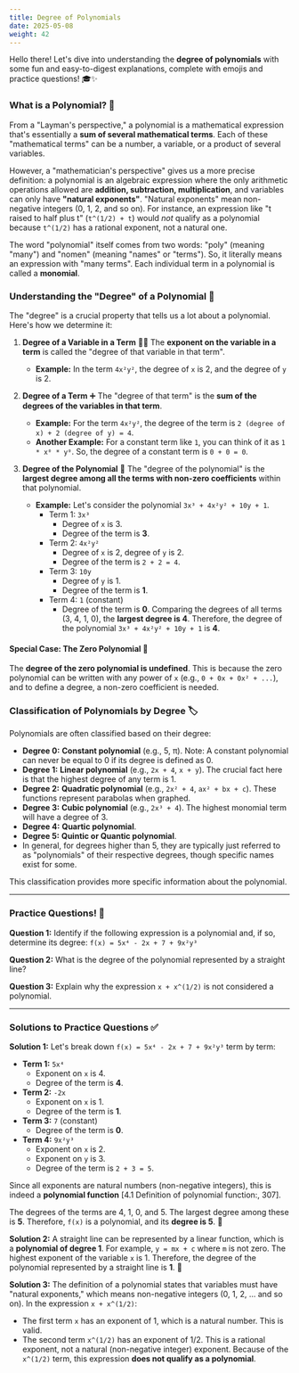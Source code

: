 ```yaml
---
title: Degree of Polynomials
date: 2025-05-08
weight: 42
---
```


Hello there! Let's dive into understanding the **degree of polynomials** with some fun and easy-to-digest explanations, complete with emojis and practice questions! 🎓✨

### What is a Polynomial? 🤔
From a "Layman's perspective," a polynomial is a mathematical expression that's essentially a **sum of several mathematical terms**. Each of these "mathematical terms" can be a number, a variable, or a product of several variables.

However, a "mathematician's perspective" gives us a more precise definition: a polynomial is an algebraic expression where the only arithmetic operations allowed are **addition, subtraction, multiplication**, and variables can only have **"natural exponents"**.
"Natural exponents" mean non-negative integers (0, 1, 2, and so on). For instance, an expression like "t raised to half plus t" (`t^(1/2) + t`) would *not* qualify as a polynomial because `t^(1/2)` has a rational exponent, not a natural one.

The word "polynomial" itself comes from two words: "poly" (meaning "many") and "nomen" (meaning "names" or "terms"). So, it literally means an expression with "many terms". Each individual term in a polynomial is called a **monomial**.

### Understanding the "Degree" of a Polynomial 📏
The "degree" is a crucial property that tells us a lot about a polynomial. Here's how we determine it:

1.  **Degree of a Variable in a Term** 🧑‍🏫
    The **exponent on the variable in a term** is called the "degree of that variable in that term".
    *   **Example:** In the term `4x²y²`, the degree of `x` is 2, and the degree of `y` is 2.

2.  **Degree of a Term** ➕
    The "degree of that term" is the **sum of the degrees of the variables in that term**.
    *   **Example:** For the term `4x²y²`, the degree of the term is `2 (degree of x) + 2 (degree of y) = 4`.
    *   **Another Example:** For a constant term like `1`, you can think of it as `1 * x⁰ * y⁰`. So, the degree of a constant term is `0 + 0 = 0`.

3.  **Degree of the Polynomial** 👑
    The "degree of the polynomial" is the **largest degree among all the terms with non-zero coefficients** within that polynomial.
    *   **Example:** Let's consider the polynomial `3x³ + 4x²y² + 10y + 1`.
        *   Term 1: `3x³`
            *   Degree of `x` is 3.
            *   Degree of the term is **3**.
        *   Term 2: `4x²y²`
            *   Degree of `x` is 2, degree of `y` is 2.
            *   Degree of the term is `2 + 2 = 4`.
        *   Term 3: `10y`
            *   Degree of `y` is 1.
            *   Degree of the term is **1**.
        *   Term 4: `1` (constant)
            *   Degree of the term is **0**.
        Comparing the degrees of all terms (3, 4, 1, 0), the **largest degree is 4**. Therefore, the degree of the polynomial `3x³ + 4x²y² + 10y + 1` is **4**.

#### Special Case: The Zero Polynomial 🚫
The **degree of the zero polynomial is undefined**. This is because the zero polynomial can be written with any power of `x` (e.g., `0 + 0x + 0x² + ...`), and to define a degree, a non-zero coefficient is needed.

### Classification of Polynomials by Degree 🏷️
Polynomials are often classified based on their degree:

*   **Degree 0:** **Constant polynomial** (e.g., 5, π). Note: A constant polynomial can never be equal to 0 if its degree is defined as 0.
*   **Degree 1:** **Linear polynomial** (e.g., `2x + 4`, `x + y`). The crucial fact here is that the highest degree of any term is 1.
*   **Degree 2:** **Quadratic polynomial** (e.g., `2x² + 4`, `ax² + bx + c`). These functions represent parabolas when graphed.
*   **Degree 3:** **Cubic polynomial** (e.g., `2x³ + 4`). The highest monomial term will have a degree of 3.
*   **Degree 4:** **Quartic polynomial**.
*   **Degree 5:** **Quintic or Quantic polynomial**.
*   In general, for degrees higher than 5, they are typically just referred to as "polynomials" of their respective degrees, though specific names exist for some.

This classification provides more specific information about the polynomial.

---

### Practice Questions! 📝

**Question 1:** Identify if the following expression is a polynomial and, if so, determine its degree:
`f(x) = 5x⁴ - 2x + 7 + 9x²y³`

**Question 2:** What is the degree of the polynomial represented by a straight line?

**Question 3:** Explain why the expression `x + x^(1/2)` is not considered a polynomial.

---

### Solutions to Practice Questions ✅

**Solution 1:**
Let's break down `f(x) = 5x⁴ - 2x + 7 + 9x²y³` term by term:
*   **Term 1:** `5x⁴`
    *   Exponent on `x` is 4.
    *   Degree of the term is **4**.
*   **Term 2:** `-2x`
    *   Exponent on `x` is 1.
    *   Degree of the term is **1**.
*   **Term 3:** `7` (constant)
    *   Degree of the term is **0**.
*   **Term 4:** `9x²y³`
    *   Exponent on `x` is 2.
    *   Exponent on `y` is 3.
    *   Degree of the term is `2 + 3 = 5`.

Since all exponents are natural numbers (non-negative integers), this is indeed a **polynomial function** [4.1 Definition of polynomial function:, 307].

The degrees of the terms are 4, 1, 0, and 5. The largest degree among these is **5**.
Therefore, `f(x)` is a polynomial, and its **degree is 5**. 🎉

**Solution 2:**
A straight line can be represented by a linear function, which is a **polynomial of degree 1**. For example, `y = mx + c` where `m` is not zero. The highest exponent of the variable `x` is 1.
Therefore, the degree of the polynomial represented by a straight line is **1**. 📏

**Solution 3:**
The definition of a polynomial states that variables must have "natural exponents," which means non-negative integers (0, 1, 2, ... and so on).
In the expression `x + x^(1/2)`:
*   The first term `x` has an exponent of 1, which is a natural number. This is valid.
*   The second term `x^(1/2)` has an exponent of 1/2. This is a rational exponent, not a natural (non-negative integer) exponent.
Because of the `x^(1/2)` term, this expression **does not qualify as a polynomial**.
